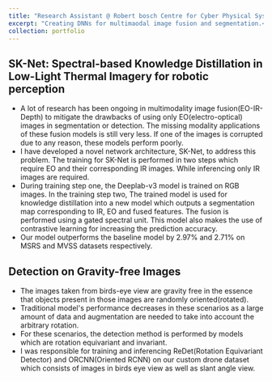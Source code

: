 ```yaml
---
title: "Research Assistant @ Robert bosch Centre for Cyber Physical Systems, IISC Bangalore"
excerpt: "Creating DNNs for multimaodal image fusion and segmentation.<br/>"
collection: portfolio
---
```



## SK-Net: Spectral-based Knowledge Distillation in Low-Light Thermal Imagery for robotic perception

* A lot of research has been ongoing in multimodality image fusion(EO-IR-Depth) to mitigate the drawbacks of using only EO(electro-optical) images in segmentation or detection. The missing modality applications of these fusion models is still very less. If one of the images is corrupted due to any reason, these models perform poorly.
* I have developed a novel network architecture, SK-Net, to address this problem. The training for SK-Net is performed in two steps which require EO and their corresponding IR images. While inferencing only IR images are required.
* During training step one, the Deeplab-v3 model is trained on RGB images. In the training step two, The trained model is used for knowledge distillation into a new model which outputs a segmentation map corresponding to IR, EO and fused features. The fusion is performed using a gated spectral unit. This model also makes the use of contrastive learning for increasing the prediction accuracy.
* Our model outperforms the baseline model by 2.97% and 2.71% on MSRS and MVSS datasets respectively.


## Detection on Gravity-free Images

* The images taken from birds-eye view are gravity free in the essence that objects present in those images are randomly oriented(rotated).
* Traditional model's performance decreases in these scenarios as a large amount of data and augmentation are needed to take into account the arbitrary rotation.
* For these scenarios, the detection method is performed by models which are rotation equivariant and invariant.
* I was responsible for training and inferencing ReDet(Rotation Equivariant Detector) and ORCNN(Oriented RCNN) on our custom drone dataset which consists of images in birds eye view as well as slant angle view.